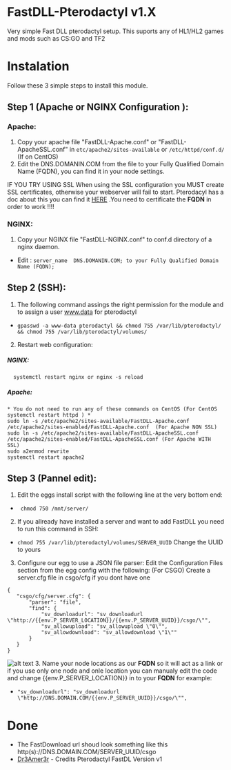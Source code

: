 # FastDLL-Pterodactyl v1.X
Very simple Fast DLL pterodactyl setup.
This suports any of HL1/HL2 games and mods such as CS:GO and TF2

# Instalation

Follow these 3 simple steps to install this module. 


## Step 1 (Apache or NGINX Configuration ):

### Apache:
  1. Copy your apache file "FastDLL-Apache.conf" or "FastDLL-ApacheSSL.conf" in `etc/apache2/sites-available` or `/etc/httpd/conf.d/` (If on CentOS)
  2. Edit the DNS.DOMANIN.COM from the file to your Fully Qualified Domain Name (FQDN), you can find it in your node settings.

IF YOU TRY USING SSL
When using the SSL configuration you MUST create SSL certificates, otherwise your webserver will fail to start. Pterodacyl has a doc about this you can find it [HERE](https://pterodactyl.io/tutorials/creating_ssl_certificates.html#method-1:-certbot) .You need to certificate the **FQDN** in order to work !!!!

### NGINX:

  1. Copy your NGINX file "FastDLL-NGINX.conf" to conf.d directory of a nginx daemon.
 *  Edit : ``` server_name  DNS.DOMANIN.COM; to your Fully Qualified Domain Name (FQDN); ```

## Step 2 (SSH):
1. The following command assings the right permission for the module and to assign a user www.data for pterodactyl
  * ``` gpasswd -a www-data pterodactyl && chmod 755 /var/lib/pterodactyl/ && chmod 755 /var/lib/pterodactyl/volumes/ ```
2. Restart web configuration:
  ##### NGINX:
      systemctl restart nginx or nginx -s reload
  ##### Apache:
    * You do not need to run any of these commands on CentOS (For CentOS systemctl restart httpd ) *
    sudo ln -s /etc/apache2/sites-available/FastDLL-Apache.conf /etc/apache2/sites-enabled/FastDLL-Apache.conf  (For Apache NON SSL)
    sudo ln -s /etc/apache2/sites-available/FastDLL-ApacheSSL.conf /etc/apache2/sites-enabled/FastDLL-ApacheSSL.conf (For Apache WITH SSL)
    sudo a2enmod rewrite
    systemctl restart apache2
 ## Step 3 (Pannel edit):
 1. Edit the eggs install script with the following line at the very bottom end:
 *  ```  chmod 750 /mnt/server/ ```
 2. If you allready have installed a server and want to add FastDLL you need to run this command in SSH:
 * ``` chmod 755 /var/lib/pterodactyl/volumes/SERVER_UUID ``` Change the UUID to yours
 3. Configure our egg to use a JSON file parser:
 Edit the Configuration Files section from the egg config with the following: (For CSGO) Create a server.cfg file in csgo/cfg if you dont have one
 ```
 {
    "csgo/cfg/server.cfg": {
        "parser": "file",
        "find": {
            "sv_downloadurl": "sv_downloadurl \"http://{{env.P_SERVER_LOCATION}}/{{env.P_SERVER_UUID}}/csgo/\"",
            "sv_allowupload": "sv_allowupload \"0\"",
            "sv_allowdownload": "sv_allowdownload \"1\""
        }
    }
}
```
![alt text](https://i.imgur.com/4exzabq.png)
3. Name your node locations as our **FQDN** so it will act as a link or if you use only one node and onle location you can manualy edit the code and change {{env.P_SERVER_LOCATION}} in to your **FQDN** for example: 
  *   ```"sv_downloadurl": "sv_downloadurl \"http://DNS.DOMAIN.COM/{{env.P_SERVER_UUID}}/csgo/\"",```


# Done
* The FastDownload url shoud look something like this http(s)://DNS.DOMAIN.COM/SERVER_UUID/csgo
* [Dr3Amer3r](https://github.com/Dr3Ame3r/pterodactyl_fastdl) - Credits Pterodactyl FastDL Version v1
